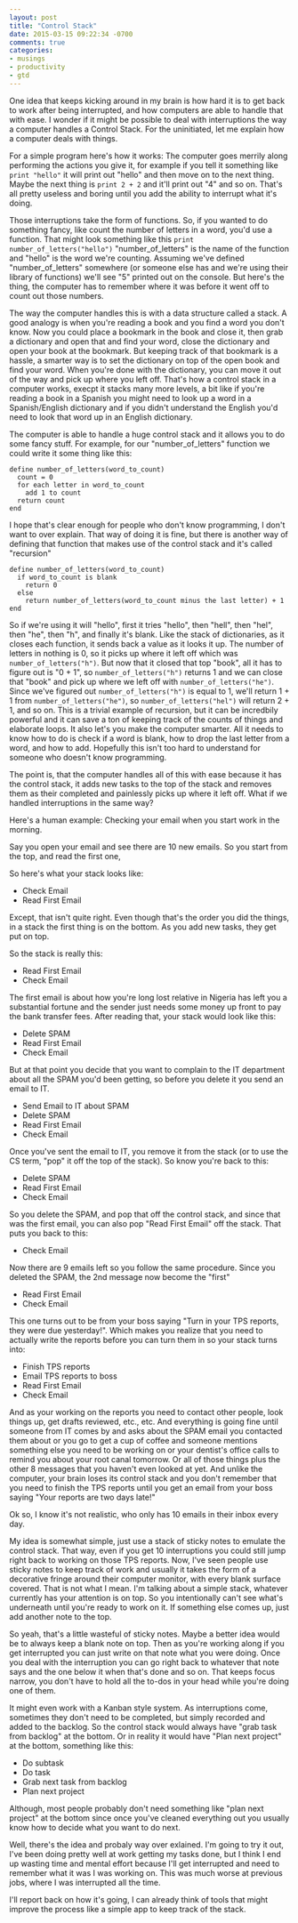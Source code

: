 ```yaml
---
layout: post
title: "Control Stack"
date: 2015-03-15 09:22:34 -0700
comments: true
categories: 
- musings
- productivity
- gtd
---
```


One idea that keeps kicking around in my brain is how hard it is to get back to work after being interrupted, and how computers are able to handle that with ease. I wonder if it might be possible to deal with interruptions the way a computer handles a Control Stack. For the uninitiated, let me explain how a computer deals with things.

For a simple program here's how it works: The computer goes merrily along performing the actions you give it, for example if you tell it something like `print "hello"` it will print out "hello" and then move on to the next thing. Maybe the next thing is `print 2 + 2` and it'll print out "4" and so on. That's all pretty useless and boring until you add the ability to interrupt what it's doing.

Those interruptions take the form of functions. So, if you wanted to do something fancy, like count the number of letters in a word, you'd use a function. That might look something like this `print number_of_letters("hello")` "number_of_letters" is the name of the function and "hello" is the word we're counting. Assuming we've defined "number_of_letters" somewhere (or someone else has and we're using their library of functions) we'll see "5" printed out on the console. But here's the thing, the computer has to remember where it was before it went off to count out those numbers.

The way the computer handles this is with a data structure called a stack. A good analogy is when you're reading a book and you find a word you don't know. Now you could place a bookmark in the book and close it, then grab a dictionary and open that and find your word, close the dictionary and open your book at the bookmark. But keeping track of that bookmark is a hassle, a smarter way is to set the dictionary on top of the open book and find your word. When you're done with the dictionary, you can move it out of the way and pick up where you left off. That's how a control stack in a computer works, execpt it stacks many more levels, a bit like if you're reading a book in a Spanish you might need to look up a word in a Spanish/English dictionary and if you didn't understand the English you'd need to look that word up in an English dictionary.

The computer is able to handle a huge control stack and it allows you to do some fancy stuff. For example, for our "number_of_letters" function we could write it some thing like this:

    define number_of_letters(word_to_count)
      count = 0
      for each letter in word_to_count
        add 1 to count
      return count
    end

I hope that's clear enough for people who don't know programming, I don't want to over explain.
That way of doing it is fine, but there is another way of defining that function that makes use of the control stack and it's called "recursion"

    define number_of_letters(word_to_count)
      if word_to_count is blank
        return 0
      else
        return number_of_letters(word_to_count minus the last letter) + 1
    end

So if we're using it will "hello", first it tries "hello", then "hell", then "hel", then "he", then "h", and finally it's blank. Like the stack of dictionaries, as it closes each function, it sends back a value as it looks it up. The number of letters in nothing is 0, so it picks up where it left off which was `number_of_letters("h")`. But now that it closed that top "book", all it has to figure out is "0 + 1", so `number_of_letters("h")` returns 1 and we can close that "book" and pick up where we left off with `number_of_letters("he")`. Since we've figured out `number_of_letters("h")` is equal to 1, we'll return 1 + 1 from `number_of_letters("he")`, so `number_of_letters("hel")` will return 2 + 1, and so on.
This is a trivial example of recursion, but it can be incredbily powerful and it can save a ton of keeping track of the counts of things and elaborate loops. It also let's you make the computer smarter. All it needs to know how to do is check if a word is blank, how to drop the last letter from a word, and how to add. Hopefully this isn't too hard to understand for someone who doesn't know programming.

The point is, that the computer handles all of this with ease because it has the control stack, it adds new tasks to the top of the stack and removes them as their completed and painlessly picks up where it left off. What if we handled interruptions in the same way?

Here's a human example: Checking your email when you start work in the morning.

Say you open your email and see there are 10 new emails. So you start from the top, and read the first one, 

So here's what your stack looks like:

- Check Email
- Read First Email

Except, that isn't quite right. Even though that's the order you did the things, in a stack the first thing is on the bottom. As you add new tasks, they get put on top.

So the stack is really this:

- Read First Email
- Check Email

The first email is about how you're long lost relative in Nigeria has left you a substantial fortune and the sender just needs some money up front to pay the bank transfer fees. After reading that, your stack would look like this:

- Delete SPAM
- Read First Email
- Check Email

But at that point you decide that you want to complain to the IT department about all the SPAM you'd been getting, so before you delete it you send an email to IT.

- Send Email to IT about SPAM
- Delete SPAM
- Read First Email
- Check Email

Once you've sent the email to IT, you remove it from the stack (or to use the CS term, "pop" it off the top of the stack). So know you're back to this:

- Delete SPAM
- Read First Email
- Check Email

So you delete the SPAM, and pop that off the control stack, and since that was the first email, you can also pop "Read First Email" off the stack. That puts you back to this:

- Check Email

Now there are 9 emails left so you follow the same procedure. Since you deleted the SPAM, the 2nd message now become the "first"

- Read First Email
- Check Email

This one turns out to be from your boss saying "Turn in your TPS reports, they were due yesterday!". Which makes you realize that you need to actually write the reports before you can turn them in so your stack turns into:

- Finish TPS reports
- Email TPS reports to boss
- Read First Email
- Check Email

And as your working on the reports you need to contact other people, look things up, get drafts reviewed, etc., etc. And everything is going fine until someone from IT comes by and asks about the SPAM email you contacted them about or you go to get a cup of coffee and someone mentions something else you need to be working on or your dentist's office calls to remind you about your root canal tomorrow. Or all of those things plus the other 8 messages that you haven't even looked at yet. And unlike the computer, your brain loses its control stack and you don't remember that you need to finish the TPS reports until you get an email from your boss saying "Your reports are two days late!"

Ok so, I know it's not realistic, who only has 10 emails in their inbox every day.

My idea is somewhat simple, just use a stack of sticky notes to emulate the control stack. That way, even if you get 10 interruptions you could still jump right back to working on those TPS reports. Now, I've seen people use sticky notes to keep track of work and usually it takes the form of a decorative fringe around their computer monitor, with every blank surface covered. That is not what I mean. I'm talking about a simple stack, whatever currently has your attention is on top. So you intentionally can't see what's underneath until you're ready to work on it. If something else comes up, just add another note to the top.

So yeah, that's a little wasteful of sticky notes. Maybe a better idea would be to always keep a blank note on top. Then as you're working along if you get interrupted you can just write on that note what you were doing. Once you deal with the interruption you can go right back to whatever that note says and the one below it when that's done and so on. That keeps focus narrow, you don't have to hold all the to-dos in your head while you're doing one of them.

It might even work with a Kanban style system. As interruptions come, sometimes they don't need to be completed, but simply recorded and added to the backlog. So the control stack would always have "grab task from backlog" at the bottom. Or in reality it would have "Plan next project" at the bottom, something like this:

- Do subtask
- Do task
- Grab next task from backlog
- Plan next project

Although, most people probably don't need something like "plan next project" at the bottom since once you've cleaned everything out you usually know how to decide what you want to do next.

Well, there's the idea and probaly way over exlained. I'm going to try it out, I've been doing pretty well at work getting my tasks done, but I think I end up wasting time and mental effort because I'll get interrupted and need to remember what it was I was working on. This was much worse at previous jobs, where I was interrupted all the time.

I'll report back on how it's going, I can already think of tools that might improve the process like a simple app to keep track of the stack.
